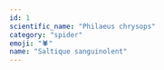```yaml
---
id: 1
scientific_name: "Philaeus chrysops"
category: "spider"
emoji: "🕷️"
name: "Saltique sanguinolent"
---
```


